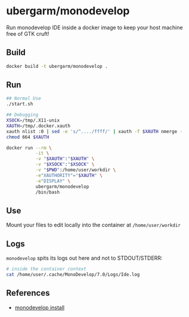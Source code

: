 ubergarm/monodevelop
===
Run monodevelop IDE inside a docker image to keep your host machine free of GTK cruft!

## Build
```bash
docker build -t ubergarm/monodevelop .
```

## Run
```bash
## Normal Use
./start.sh

## Debugging
XSOCK=/tmp/.X11-unix
XAUTH=/tmp/.docker.xauth
xauth nlist :0 | sed -e 's/^..../ffff/' | xauth -f $XAUTH nmerge -
chmod 664 $XAUTH

docker run --rm \
           -it \
           -v "$XAUTH":"$XAUTH" \
           -v "$XSOCK":"$XSOCK" \
           -v "$PWD":/home/user/workdir \
           -e"XAUTHORITY"="$XAUTH" \
           -e"DISPLAY" \
           ubergarm/monodevelop
           /bin/bash
```

## Use
Mount your files to edit locally into the container at `/home/user/workdir`

## Logs
`monodevelop` spits its logs out here and not to STDOUT/STDERR:
```bash
# inside the container context
cat /home/user/.cache/MonoDevelop/7.0/Logs/Ide.log
```

## References
* [monodevelop install](https://www.monodevelop.com/download/)
